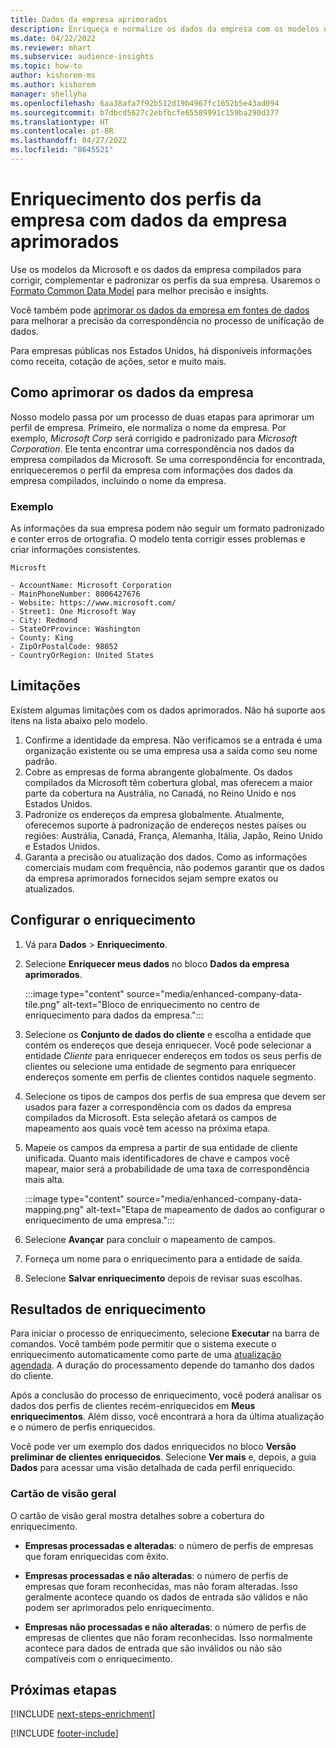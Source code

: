 ```yaml
---
title: Dados da empresa aprimorados
description: Enriqueça e normalize os dados da empresa com os modelos da Microsoft.
ms.date: 04/22/2022
ms.reviewer: mhart
ms.subservice: audience-insights
ms.topic: how-to
author: kishorem-ms
ms.author: kishorem
manager: shellyha
ms.openlocfilehash: 6aa38afa7f92b512d19b4967fc1652b5e43ad094
ms.sourcegitcommit: b7dbcd5627c2ebfbcfe65589991c159ba290d377
ms.translationtype: HT
ms.contentlocale: pt-BR
ms.lasthandoff: 04/27/2022
ms.locfileid: "8645521"
---
```

# <a name="enrichment-of-company-profiles-with-enhanced-company-data"></a>Enriquecimento dos perfis da empresa com dados da empresa aprimorados

Use os modelos da Microsoft e os dados da empresa compilados para corrigir, complementar e padronizar os perfis da sua empresa. Usaremos o [Formato Common Data Model](/common-data-model/schema/core/applicationcommon/account) para melhor precisão e insights.

Você também pode [aprimorar os dados da empresa em fontes de dados](data-sources-enrichment.md) para melhorar a precisão da correspondência no processo de unificação de dados. 

Para empresas públicas nos Estados Unidos, há disponíveis informações como receita, cotação de ações, setor e muito mais.  

## <a name="how-we-enhance-company-data"></a>Como aprimorar os dados da empresa

Nosso modelo passa por um processo de duas etapas para aprimorar um perfil de empresa. Primeiro, ele normaliza o nome da empresa. Por exemplo, *Microsoft Corp* será corrigido e padronizado para *Microsoft Corporation*. Ele tenta encontrar uma correspondência nos dados da empresa compilados da Microsoft. Se uma correspondência for encontrada, enriqueceremos o perfil da empresa com informações dos dados da empresa compilados, incluindo o nome da empresa.


### <a name="example"></a>Exemplo

As informações da sua empresa podem não seguir um formato padronizado e conter erros de ortografia. O modelo tenta corrigir esses problemas e criar informações consistentes.

```Input
Microsft
```

```Output
- AccountName: Microsoft Corporation
- MainPhoneNumber: 8006427676
- Website: https://www.microsoft.com/
- Street1: One Microsoft Way
- City: Redmond
- StateOrProvince: Washington
- County: King
- ZipOrPostalCode: 98052
- CountryOrRegion: United States
```

## <a name="limitations"></a>Limitações

Existem algumas limitações com os dados aprimorados. Não há suporte aos itens na lista abaixo pelo modelo.

1.  Confirme a identidade da empresa. Não verificamos se a entrada é uma organização existente ou se uma empresa usa a saída como seu nome padrão.
2.  Cobre as empresas de forma abrangente globalmente. Os dados compilados da Microsoft têm cobertura global, mas oferecem a maior parte da cobertura na Austrália, no Canadá, no Reino Unido e nos Estados Unidos.
3.  Padronize os endereços da empresa globalmente. Atualmente, oferecemos suporte à padronização de endereços nestes países ou regiões: Austrália, Canadá, França, Alemanha, Itália, Japão, Reino Unido e Estados Unidos.
4.  Garanta a precisão ou atualização dos dados. Como as informações comerciais mudam com frequência, não podemos garantir que os dados da empresa aprimorados fornecidos sejam sempre exatos ou atualizados.

## <a name="configure-the-enrichment"></a>Configurar o enriquecimento

1. Vá para **Dados** > **Enriquecimento**.

1. Selecione **Enriquecer meus dados** no bloco **Dados da empresa aprimorados**.

   :::image type="content" source="media/enhanced-company-data-tile.png" alt-text="Bloco de enriquecimento no centro de enriquecimento para dados da empresa.":::

1. Selecione os **Conjunto de dados do cliente** e escolha a entidade que contém os endereços que deseja enriquecer. Você pode selecionar a entidade *Cliente* para enriquecer endereços em todos os seus perfis de clientes ou selecione uma entidade de segmento para enriquecer endereços somente em perfis de clientes contidos naquele segmento.

1. Selecione os tipos de campos dos perfis de sua empresa que devem ser usados para fazer a correspondência com os dados da empresa compilados da Microsoft. Esta seleção afetará os campos de mapeamento aos quais você tem acesso na próxima etapa.

1.  Mapeie os campos da empresa a partir de sua entidade de cliente unificada. Quanto mais identificadores de chave e campos você mapear, maior será a probabilidade de uma taxa de correspondência mais alta.

    :::image type="content" source="media/enhanced-company-data-mapping.png" alt-text="Etapa de mapeamento de dados ao configurar o enriquecimento de uma empresa.":::

1. Selecione **Avançar** para concluir o mapeamento de campos.

1. Forneça um nome para o enriquecimento para a entidade de saída.

1. Selecione **Salvar enriquecimento** depois de revisar suas escolhas.

## <a name="enrichment-results"></a>Resultados de enriquecimento

Para iniciar o processo de enriquecimento, selecione **Executar** na barra de comandos. Você também pode permitir que o sistema execute o enriquecimento automaticamente como parte de uma [atualização agendada](system.md#schedule-tab). A duração do processamento depende do tamanho dos dados do cliente.

Após a conclusão do processo de enriquecimento, você poderá analisar os dados dos perfis de clientes recém-enriquecidos em **Meus enriquecimentos**. Além disso, você encontrará a hora da última atualização e o número de perfis enriquecidos.

Você pode ver um exemplo dos dados enriquecidos no bloco **Versão preliminar de clientes enriquecidos**. Selecione **Ver mais** e, depois, a guia **Dados** para acessar uma visão detalhada de cada perfil enriquecido.

### <a name="overview-card"></a>Cartão de visão geral

O cartão de visão geral mostra detalhes sobre a cobertura do enriquecimento. 

* **Empresas processadas e alteradas**: o número de perfis de empresas que foram enriquecidas com êxito.

* **Empresas processadas e não alteradas**: o número de perfis de empresas que foram reconhecidas, mas não foram alteradas. Isso geralmente acontece quando os dados de entrada são válidos e não podem ser aprimorados pelo enriquecimento.

* **Empresas não processadas e não alteradas**: o número de perfis de empresas de clientes que não foram reconhecidas. Isso normalmente acontece para dados de entrada que são inválidos ou não são compatíveis com o enriquecimento.

## <a name="next-steps"></a>Próximas etapas

[!INCLUDE [next-steps-enrichment](includes/next-steps-enrichment.md)]

[!INCLUDE [footer-include](includes/footer-banner.md)]
